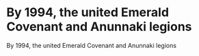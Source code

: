 # By 1994, the united Emerald Covenant and Anunnaki legions

By 1994, the united Emerald Covenant and Anunnaki legions